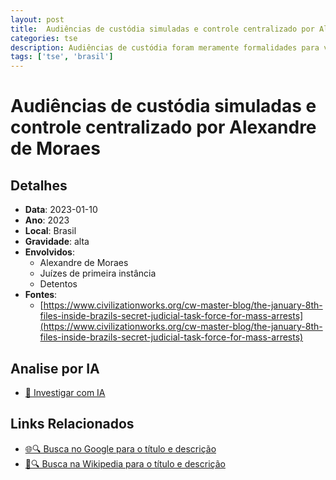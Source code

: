 ```yaml
---
layout: post
title:  Audiências de custódia simuladas e controle centralizado por Alexandre de Moraes
categories: tse
description: Audiências de custódia foram meramente formalidades para validar prisões decididas pela equipe de Moraes, violando prazos e removendo poderes de magistrados locais.
tags: ['tse', 'brasil']
---
```


# Audiências de custódia simuladas e controle centralizado por Alexandre de Moraes

## Detalhes
- **Data**: 2023-01-10
- **Ano**: 2023
- **Local**: Brasil
- **Gravidade**: alta
- **Envolvidos**:
  - Alexandre de Moraes
  - Juízes de primeira instância
  - Detentos
- **Fontes**:
  - [https://www.civilizationworks.org/cw-master-blog/the-january-8th-files-inside-brazils-secret-judicial-task-force-for-mass-arrests](https://www.civilizationworks.org/cw-master-blog/the-january-8th-files-inside-brazils-secret-judicial-task-force-for-mass-arrests)

## Analise por IA
- [🤖 Investigar com IA](https://www.perplexity.ai/search?q=%22Alexandre%20de%20Moraes%22%20Audi%C3%AAncias%20de%20cust%C3%B3dia%20simuladas%20e%20controle%20centralizado%20por%20Alexandre%20de%20Moraes%20Audi%C3%AAncias%20de%20cust%C3%B3dia%20foram%20meramente%20formalidades%20para%20validar%20pris%C3%B5es%20decididas%20pela%20equipe%20de%20Moraes%2C%20violando%20prazos%20e%20removendo%20poderes%20de%20magistrados%20locais.%20Brasil%202023)

## Links Relacionados
- [🌐🔍 Busca no Google para o título e descrição](https://www.google.com/search?q=%22Alexandre%20de%20Moraes%22%20Audi%C3%AAncias%20de%20cust%C3%B3dia%20simuladas%20e%20controle%20centralizado%20por%20Alexandre%20de%20Moraes%20Audi%C3%AAncias%20de%20cust%C3%B3dia%20foram%20meramente%20formalidades%20para%20validar%20pris%C3%B5es%20decididas%20pela%20equipe%20de%20Moraes%2C%20violando%20prazos%20e%20removendo%20poderes%20de%20magistrados%20locais.%20Brasil%202023)
- [📖🔍 Busca na Wikipedia para o título e descrição](https://pt.wikipedia.org/w/index.php?search=%22Alexandre%20de%20Moraes%22%20Audi%C3%AAncias%20de%20cust%C3%B3dia%20simuladas%20e%20controle%20centralizado%20por%20Alexandre%20de%20Moraes%20Audi%C3%AAncias%20de%20cust%C3%B3dia%20foram%20meramente%20formalidades%20para%20validar%20pris%C3%B5es%20decididas%20pela%20equipe%20de%20Moraes%2C%20violando%20prazos%20e%20removendo%20poderes%20de%20magistrados%20locais.%20Brasil%202023)

